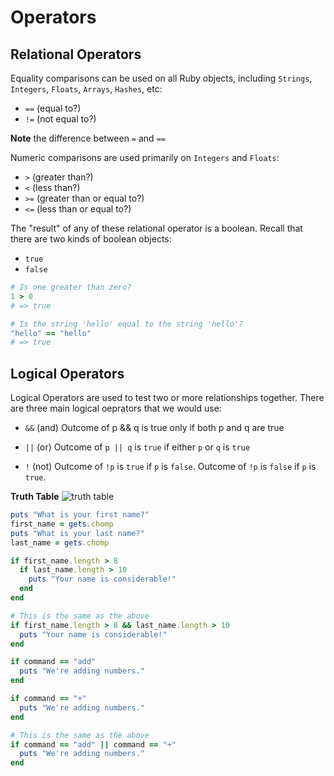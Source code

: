 # Operators

## Relational Operators
Equality comparisons can be used on all Ruby objects, including `Strings`, `Integers`, `Floats`, `Arrays`, `Hashes`, etc:
- `==` (equal to?)
- `!=` (not equal to?)

**Note** the difference between `=` and `==`

Numeric comparisons are used primarily on `Integers` and `Floats`:
- `>`  (greater than?)
- `<`  (less than?)
- `>=` (greater than or equal to?)
- `<=` (less than or equal to?)

The "result" of any of these relational operator is a boolean. Recall that there are two kinds of boolean objects:
- `true`
- `false`

```ruby
# Is one greater than zero?
1 > 0
# => true

# Is the string 'hello' equal to the string 'hello'?
"hello" == "hello"
# => true
```

## Logical Operators
Logical Operators are used to test two or more relationships together. There are three main logical oeprators that we would use:  
- `&&` 	(and)
	Outcome of p && q is true only if both p and q are true

- `||` 	(or)
	Outcome of `p || q` is `true` if either `p` or `q` is `true`

- `!` 	(not)
	Outcome of `!p` is `true` if `p` is `false`. Outcome of `!p` is `false` if `p` is `true`.

**Truth Table**
![truth table](../images/truth-table.png)


```ruby
puts "What is your first name?"
first_name = gets.chomp
puts "What is your last name?"
last_name = gets.chomp

if first_name.length > 8
  if last_name.length > 10
    puts "Your name is considerable!"
  end
end

# This is the same as the above
if first_name.length > 8 && last_name.length > 10
  puts "Your name is considerable!"
end
```

```ruby
if command == "add"
  puts "We're adding numbers."
end

if command == "+"
  puts "We're adding numbers."
end

# This is the same as the above
if command == "add" || command == "+"
  puts "We're adding numbers."
end
```